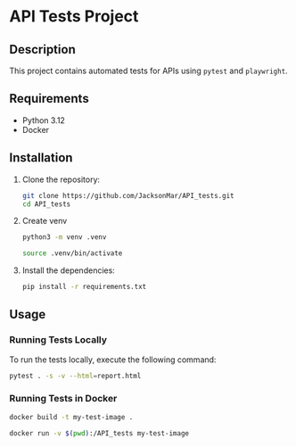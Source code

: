 # API Tests Project

## Description
This project contains automated tests for APIs using `pytest` and `playwright`.

## Requirements
- Python 3.12
- Docker

## Installation
1. Clone the repository:
    ```sh
    git clone https://github.com/JacksonMar/API_tests.git
    cd API_tests
    ```
2. Create venv
   ```sh
   python3 -m venv .venv
   ```
   ```sh
   source .venv/bin/activate
   ```

3. Install the dependencies:
    ```sh
    pip install -r requirements.txt
    ```

## Usage
### Running Tests Locally
To run the tests locally, execute the following command:
```sh
pytest . -s -v --html=report.html
```


### Running Tests in Docker
```sh
docker build -t my-test-image .
```
```sh
docker run -v $(pwd):/API_tests my-test-image
```

